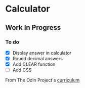 # Calculator

## Work In Progress

### To do

- [x] Display answer in calculator
- [x] Round decimal answers
- [x] Add CLEAR function
- [ ] Add CSS

From The Odin Project's [curriculum](https://www.theodinproject.com/lessons/calculator)
